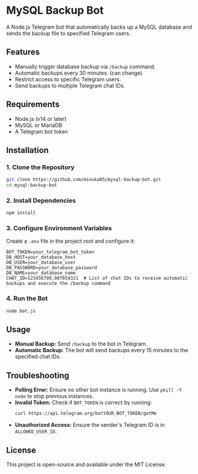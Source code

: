 # MySQL Backup Bot

A Node.js Telegram bot that automatically backs up a MySQL database and sends the backup file to specified Telegram users.

## Features
- Manually trigger database backup via `/backup` command.
- Automatic backups every 30 minutes. (can change)
- Restrict access to specific Telegram users.
- Send backups to multiple Telegram chat IDs.

## Requirements
- Node.js (v14 or later)
- MySQL or MariaDB
- A Telegram bot token

## Installation

### 1. Clone the Repository
```bash
git clone https://github.com/minuka05/mysql-backup-bot.git
cd mysql-backup-bot
```

### 2. Install Dependencies
```bash
npm install
```

### 3. Configure Environment Variables
Create a `.env` file in the project root and configure it:
```env
BOT_TOKEN=your_telegram_bot_token
DB_HOST=your_database_host
DB_USER=your_database_user
DB_PASSWORD=your_database_password
DB_NAME=your_database_name
CHAT_ID=123456789,987654321  # List of chat IDs to receive automatic backups and execute the /backup command
```

### 4. Run the Bot
```bash
node bot.js
```

## Usage
- **Manual Backup:** Send `/backup` to the bot in Telegram.
- **Automatic Backup:** The bot will send backups every 15 minutes to the specified chat IDs.

## Troubleshooting
- **Polling Error:** Ensure no other bot instance is running. Use `pkill -f node` to stop previous instances.
- **Invalid Token:** Check if `BOT_TOKEN` is correct by running:
  ```bash
  curl https://api.telegram.org/botYOUR_BOT_TOKEN/getMe
  ```
- **Unauthorized Access:** Ensure the sender's Telegram ID is in `ALLOWED_USER_ID`.

## License
This project is open-source and available under the MIT License.


